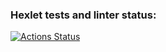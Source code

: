 ### Hexlet tests and linter status:
[![Actions Status](https://github.com/Makeev095/qa-engineer-project-85/workflows/hexlet-check/badge.svg)](https://github.com/Makeev095/qa-engineer-project-85/actions)